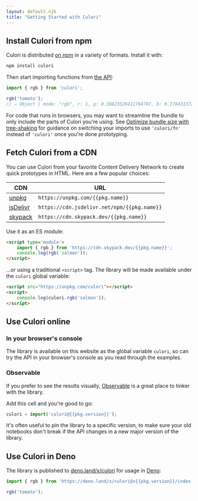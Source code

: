 ```yaml
---
layout: default.njk
title: "Getting Started with Culori"
---
```


## Install Culori from npm

Culori is distributed [on npm](https://npmjs.com/package/culori) in a variety of formats. Install it with:

```bash
npm install culori
```

Then start importing functions from [the API](/api/):

```js
import { rgb } from 'culori';

rgb('tomato');
// ⇒ Object { mode: "rgb", r: 1, g: 0.38823529411764707, b: 0.2784313725490196 }
```

For code that runs in browsers, you may want to streamline the bundle to only include the parts of Culori you're using. See [Optimize bundle size with tree-shaking](/guides/tree-shaking/) for guidance on switching your imports to use `'culori/fn'` instead of `'culori'` once you're done prototyping.

## Fetch Culori from a CDN

You can use Culori from your favorite Content Delivery Network to create quick prototypes in HTML. Here are a few popular choices: 

CDN | URL
--- | ---
[unpkg](https://unpkg.com/) | `https://unpkg.com/{{pkg.name}}`
[jsDelivr](https://www.jsdelivr.com/) | `https://cdn.jsdelivr.net/npm/{{pkg.name}}`
[skypack](https://www.skypack.dev/) | `https://cdn.skypack.dev/{{pkg.name}}`

Use it as an ES module: 

```html
<script type='module'>
	import { rgb } from 'https://cdn.skypack.dev/{{pkg.name}}';
	console.log(rgb('salmon'));
</script>
```

...or using a traditional `<script>` tag. The library will be made available under the `culori` global variable:

```html
<script src="https://unpkg.com/culori"></script>
<script>
	console.log(culori.rgb('salmon'));
</script>
```

## Use Culori online

### In your browser's console

The library is available on this website as the global variable `culori`, so can try the API in your browser's console as you read through the examples. 

### Observable

If you prefer to see the results visually, [Observable](https://beta.observablehq.com) is a great place to tinker with the library. 

Add this cell and you're good to go:

```js
culori = import('culori@{{pkg.version}}');
```

It's often useful to pin the library to a specific version, to make sure your old notebooks don't break if the API changes in a new major version of the library.

## Use Culori in Deno

The library is published to [deno.land/x/culori](https://deno.land/x/culori) for usage in [Deno](https://deno.land/):

```js
import { rgb } from 'https://deno.land/x/culori@v{{pkg.version}}/index.js';

rgb('tomato');
```
